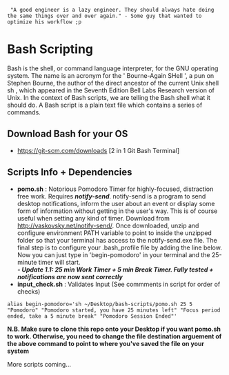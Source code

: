 ```
 "A good engineer is a lazy engineer. They should always hate doing the same things over and over again." - Some guy that wanted to optimize his workflow ;p
```

# Bash Scripting

Bash is the shell, or command language interpreter, for the GNU operating system. The name is an acronym for the ' Bourne-Again SHell ', a pun on Stephen Bourne, the author of the direct ancestor of the current Unix shell sh , which appeared in the Seventh Edition Bell Labs Research version of Unix.  In the context of Bash scripts, we are telling the Bash shell what it should do. A Bash script is a plain text file which contains a series of commands.

## Download Bash for your OS

* https://git-scm.com/downloads [2 in 1 Git Bash Terminal]

## Scripts Info + Dependencies

* **pomo.sh** : Notorious Pomodoro Timer for highly-focused, distraction free work. Requires ***notify-send***. notify-send is a program to send desktop notifications, inform the user about an event or display some form of information without getting in the user's way. This is of course useful when setting any kind of timer. Download from http://vaskovsky.net/notify-send/. Once downloaded, unzip and configure environment PATH variable to point to inside the unzipped folder so that your terminal has access to the notify-send.exe file. The final step is to configure your .bash_profile file by adding the line below. Now you can just type in 'begin-pomodoro' in your terminal and the 25-minute timer will start. <br/> ***- Update 1.1: 25 min Work Timer + 5 min Break Timer. Fully tested + notifications are now sent correctly***
* **input_check.sh** : Validates Input (See commments in script for order of checks) <br/>

```
alias begin-pomodoro='sh ~/Desktop/bash-scripts/pomo.sh 25 5 "Pomodoro" "Pomodoro started, you have 25 minutes left" "Focus period ended, take a 5 minute break" "Pomodoro Session Ended"'
```

**N.B. Make sure to clone this repo onto your Desktop if you want pomo.sh to work. Otherwise, you need to change the file destination arguement of the above command to point to where you've saved the file on your system**

More scripts coming...

